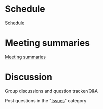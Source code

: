 # Schedule

[Schedule](schedule.md)

# Meeting summaries

[Meeting summaries](MeetingSummaries.md)


# Discussion
Group discussions and question tracker/Q&amp;A

Post questions in the "[Issues](https://github.com/unab-programming-club/Discussion/issues)" category
